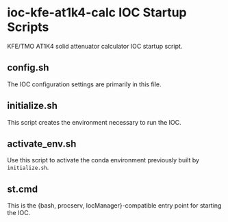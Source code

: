 ioc-kfe-at1k4-calc IOC Startup Scripts
=====================================================

KFE/TMO AT1K4 solid attenuator calculator IOC startup script.

config.sh
---------

The IOC configuration settings are primarily in this file.

initialize.sh
-------------

This script creates the environment necessary to run the IOC.

activate\_env.sh
----------------

Use this script to activate the conda environment previously built by
``initialize.sh``.

st.cmd
------

This is the {bash, procserv, IocManager}-compatible entry point
for starting the IOC.
